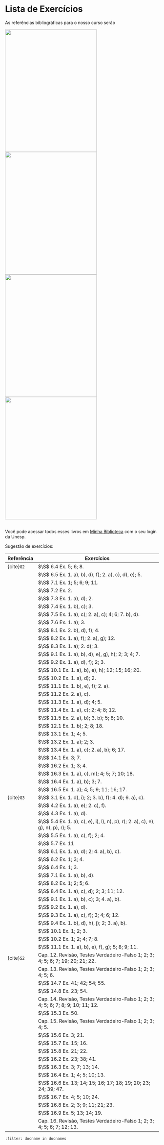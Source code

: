# Lista de Exercícios

As referências bibliográficas para o nosso curso serão

<div>
<img src="https://www.grupogen.com.br/media/catalog/product/9/7/9788521635444.jpg" width="300" height="400"/>

<img src="https://storage.blucher.com.br/book/9788521201441_3d.png" width="300" height="400"/>
</div>

<div>
<img src="https://www.cengage.com.br/wp-content/uploads/2022/07/9786555584028-768x1024.jpg" width="300" height="400"/>

<img src="https://dl4326nmjp5rc.cloudfront.net/Custom/Content/Products/99/11/991121_calculo-volume-2_z3_636838527607246027.jpg" width="300" height="400"/>
</div>

</br>

Você pode acessar todos esses livros em [Minha Biblioteca](https://athena.biblioteca.unesp.br/minha-biblioteca) com o seu login da Unesp.

Sugestão de exercícios:

| Referência | Exercícios |
| ------     | --------   | 
|{cite}`G2`  | $\S$ 6.4 Ex. 5; 6; 8. 
|            | $\S$ 6.5 Ex. 1. a), b), d), f); 2. a), c), d), e); 5. 
|            | $\S$ 7.1 Ex. 1; 5; 6; 9; 11. 
|            | $\S$ 7.2 Ex. 2. 
|            | $\S$ 7.3 Ex. 1. a), d); 2. 
|            | $\S$ 7.4 Ex. 1. b), c); 3. 
|            | $\S$ 7.5 Ex. 1. a), c); 2. a), c); 4; 6; 7. b), d). 
|            | $\S$ 7.6 Ex. 1. a); 3. 
|            | $\S$ 8.1 Ex. 2. b), d), f); 4. 
|            | $\S$ 8.2 Ex. 1. a), f); 2. a), g); 12.
|            | $\S$ 8.3 Ex. 1. a); 2. d); 3.
|            | $\S$ 9.1 Ex. 1. a), b), d), e), g), h); 2; 3; 4; 7.
|            | $\S$ 9.2 Ex. 1. a), d), f); 2; 3.
|            | $\S$ 10.1 Ex. 1. a), b), e), h); 12; 15; 16; 20.
|            | $\S$ 10.2 Ex. 1. a), d); 2.
|            | $\S$ 11.1 Ex. 1. b), e), f); 2. a).
|            | $\S$ 11.2 Ex. 2. a), c).
|            | $\S$ 11.3 Ex. 1. a), d); 4; 5. 
|            | $\S$ 11.4 Ex. 1. a), c); 2; 4; 8; 12.
|            | $\S$ 11.5 Ex. 2. a), b); 3. b); 5; 8; 10.
|            | $\S$ 12.1 Ex. 1. b); 2; 8; 18.
|            | $\S$ 13.1 Ex. 1; 4; 5.
|            | $\S$ 13.2 Ex. 1. a); 2; 3.
|            | $\S$ 13.4 Ex. 1. a), c); 2. a), b); 6; 17.
|            | $\S$ 14.1 Ex. 3; 7.
|            | $\S$ 16.2 Ex. 1; 3; 4.
|            | $\S$ 16.3 Ex. 1. a), c), m); 4; 5; 7; 10; 18.
|            | $\S$ 16.4 Ex. 1. a), b); 3; 7.
|            | $\S$ 16.5 Ex. 1. a); 4; 5; 9; 11; 16; 17.
|{cite}`G3`  | $\S$ 3.1 Ex. 1. d), i); 2; 3. b), f); 4. d); 6. a), c).
|            | $\S$ 4.2 Ex. 1. a), e); 2. c), f).
|            | $\S$ 4.3 Ex. 1. a), d).
|            | $\S$ 5.4 Ex. 1. a), c), e), i), l), n), p), r); 2. a), c), e), g), n), p), r); 5.
|            | $\S$ 5.5 Ex. 1. a), c), f); 2; 4.
|            | $\S$ 5.7 Ex. 11
|            | $\S$ 6.1 Ex. 1. a), d); 2; 4. a), b), c).
|            | $\S$ 6.2 Ex. 1; 3; 4.
|            | $\S$ 6.4 Ex. 1; 3.
|            | $\S$ 7.1 Ex. 1. a), b), d).
|            | $\S$ 8.2 Ex. 1; 2; 5; 6.
|            | $\S$ 8.4 Ex. 1. a), c), d); 2; 3; 11; 12.
|            | $\S$ 9.1 Ex. 1. a), b), c); 3; 4. a), b).
|            | $\S$ 9.2 Ex. 1. a), d).
|            | $\S$ 9.3 Ex. 1. a), c), f); 3; 4; 6; 12.
|            | $\S$ 9.4 Ex. 1. b), d), h), j); 2; 3. a), b).
|            | $\S$ 10.1 Ex. 1; 2; 3.
|            | $\S$ 10.2 Ex. 1; 2; 4; 7; 8.
|            | $\S$ 11.1 Ex. 1. a), b), e), f), g); 5; 8; 9; 11.
|{cite}`S2`  | Cap. 12. Revisão, Testes Verdadeiro-Falso 1; 2; 3; 4; 5; 6; 7; 19; 20; 21; 22.         
|            | Cap. 13. Revisão, Testes Verdadeiro-Falso 1; 2; 3; 4; 5; 6.  
|            | $\S$ 14.7 Ex. 41; 42; 54; 55.
|            | $\S$ 14.8 Ex. 23; 54.       
|            | Cap. 14. Revisão, Testes Verdadeiro-Falso 1; 2; 3; 4; 5; 6; 7; 8; 9; 10; 11; 12.    
|            | $\S$ 15.3 Ex. 50.   
|            | Cap. 15. Revisão, Testes Verdadeiro-Falso 1; 2; 3; 4; 5.   
|            | $\S$ 15.6 Ex. 3; 21.
|            | $\S$ 15.7 Ex. 15; 16.
|            | $\S$ 15.8 Ex. 21; 22.
|            | $\S$ 16.2 Ex. 23; 38; 41.
|            | $\S$ 16.3 Ex. 3; 7; 13; 14.
|            | $\S$ 16.4 Ex. 1; 4; 5; 10; 13.
|            | $\S$ 16.6 Ex. 13; 14; 15; 16; 17; 18; 19; 20; 23; 24; 39; 47.
|            | $\S$ 16.7 Ex. 4; 5; 10; 24.
|            | $\S$ 16.8 Ex. 2; 3; 9; 11; 21; 23.
|            | $\S$ 16.9 Ex. 5; 13; 14; 19.
|            | Cap. 16. Revisão, Testes Verdadeiro-Falso 1; 2; 3; 4; 5; 6; 7; 12; 13.
```{bibliography}
:filter: docname in docnames
```
